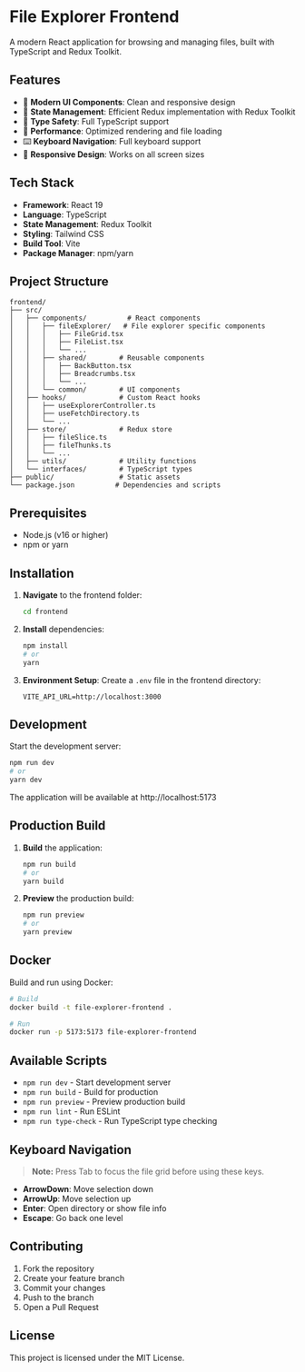 # File Explorer Frontend

A modern React application for browsing and managing files, built with TypeScript and Redux Toolkit.

## Features

- 🎨 **Modern UI Components**: Clean and responsive design
- 🔄 **State Management**: Efficient Redux implementation with Redux Toolkit
- 🎯 **Type Safety**: Full TypeScript support
- 🚀 **Performance**: Optimized rendering and file loading
- ⌨️ **Keyboard Navigation**: Full keyboard support
- 📱 **Responsive Design**: Works on all screen sizes

## Tech Stack

- **Framework**: React 19
- **Language**: TypeScript
- **State Management**: Redux Toolkit
- **Styling**: Tailwind CSS
- **Build Tool**: Vite
- **Package Manager**: npm/yarn

## Project Structure

```
frontend/
├── src/
│   ├── components/          # React components
│   │   ├── fileExplorer/   # File explorer specific components
│   │   │   ├── FileGrid.tsx
│   │   │   ├── FileList.tsx
│   │   │   └── ...
│   │   ├── shared/        # Reusable components
│   │   │   ├── BackButton.tsx
│   │   │   ├── Breadcrumbs.tsx
│   │   │   └── ...
│   │   └── common/        # UI components
│   ├── hooks/             # Custom React hooks
│   │   ├── useExplorerController.ts
│   │   ├── useFetchDirectory.ts
│   │   └── ...
│   ├── store/             # Redux store
│   │   ├── fileSlice.ts
│   │   ├── fileThunks.ts
│   │   └── ...
│   ├── utils/             # Utility functions
│   └── interfaces/        # TypeScript types
├── public/                # Static assets
└── package.json          # Dependencies and scripts
```

## Prerequisites

- Node.js (v16 or higher)
- npm or yarn

## Installation

1. **Navigate** to the frontend folder:

   ```bash
   cd frontend
   ```
2. **Install** dependencies:

   ```bash
   npm install
   # or
   yarn
   ```
3. **Environment Setup**:
   Create a `.env` file in the frontend directory:

   ```
   VITE_API_URL=http://localhost:3000
   ```

## Development

Start the development server:

```bash
npm run dev
# or
yarn dev
```

The application will be available at http://localhost:5173

## Production Build

1. **Build** the application:

   ```bash
   npm run build
   # or
   yarn build
   ```
2. **Preview** the production build:

   ```bash
   npm run preview
   # or
   yarn preview
   ```

## Docker

Build and run using Docker:

```bash
# Build
docker build -t file-explorer-frontend .

# Run
docker run -p 5173:5173 file-explorer-frontend
```

## Available Scripts

- `npm run dev` - Start development server
- `npm run build` - Build for production
- `npm run preview` - Preview production build
- `npm run lint` - Run ESLint
- `npm run type-check` - Run TypeScript type checking

## Keyboard Navigation

> **Note:** Press Tab to focus the file grid before using these keys.

- **ArrowDown**: Move selection down
- **ArrowUp**: Move selection up
- **Enter**: Open directory or show file info
- **Escape**: Go back one level

## Contributing

1. Fork the repository
2. Create your feature branch
3. Commit your changes
4. Push to the branch
5. Open a Pull Request

## License

This project is licensed under the MIT License.
